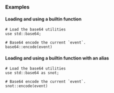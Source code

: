 ### Examples

#### Loading and using a builtin function
```tremor
# Load the base64 utilities
use std::base64;

# Base64 encode the current `event`.
base64::encode(event)
```

#### Loading and using a builtin function with an alias

```tremor
# Load the base64 utilities
use std::base64 as snot;

# Base64 encode the current `event`.
snot::encode(event)
```


